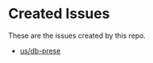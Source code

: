 # Created Issues

These are the issues created by this repo. 


 - [us/db-prese](https://github.com/us/db-prese/issues/13)
